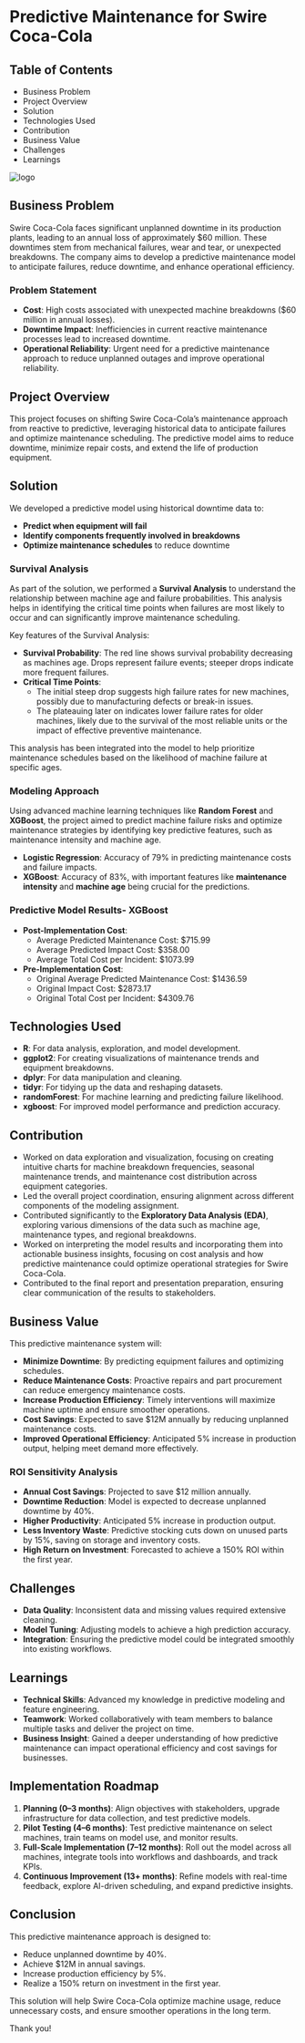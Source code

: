 # Predictive Maintenance for Swire Coca-Cola

## **Table of Contents**
- Business Problem
- Project Overview
- Solution
- Technologies Used
- Contribution
- Business Value
- Challenges
- Learnings

![logo](https://github.com/user-attachments/assets/cdc598fd-8d26-4bbf-b92e-4038b19456d7)

## Business Problem 
Swire Coca-Cola faces significant unplanned downtime in its production plants, leading to an annual loss of approximately $60 million. These downtimes stem from mechanical failures, wear and tear, or unexpected breakdowns. The company aims to develop a predictive maintenance model to anticipate failures, reduce downtime, and enhance operational efficiency.

### Problem Statement
- **Cost**: High costs associated with unexpected machine breakdowns ($60 million in annual losses).
- **Downtime Impact**: Inefficiencies in current reactive maintenance processes lead to increased downtime.
- **Operational Reliability**: Urgent need for a predictive maintenance approach to reduce unplanned outages and improve operational reliability.

## Project Overview
This project focuses on shifting Swire Coca-Cola’s maintenance approach from reactive to predictive, leveraging historical data to anticipate failures and optimize maintenance scheduling. The predictive model aims to reduce downtime, minimize repair costs, and extend the life of production equipment.

## Solution 
We developed a predictive model using historical downtime data to:
- **Predict when equipment will fail** 
- **Identify components frequently involved in breakdowns**
- **Optimize maintenance schedules** to reduce downtime

### Survival Analysis
As part of the solution, we performed a **Survival Analysis** to understand the relationship between machine age and failure probabilities. This analysis helps in identifying the critical time points when failures are most likely to occur and can significantly improve maintenance scheduling.

Key features of the Survival Analysis:
- **Survival Probability**: The red line shows survival probability decreasing as machines age. Drops represent failure events; steeper drops indicate more frequent failures.
- **Critical Time Points**: 
  - The initial steep drop suggests high failure rates for new machines, possibly due to manufacturing defects or break-in issues. 
  - The plateauing later on indicates lower failure rates for older machines, likely due to the survival of the most reliable units or the impact of effective preventive maintenance.

This analysis has been integrated into the model to help prioritize maintenance schedules based on the likelihood of machine failure at specific ages.

### Modeling Approach
Using advanced machine learning techniques like **Random Forest** and **XGBoost**, the project aimed to predict machine failure risks and optimize maintenance strategies by identifying key predictive features, such as maintenance intensity and machine age.

- **Logistic Regression**: Accuracy of 79% in predicting maintenance costs and failure impacts.
- **XGBoost**: Accuracy of 83%, with important features like **maintenance intensity** and **machine age** being crucial for the predictions.

### Predictive Model Results- XGBoost
- **Post-Implementation Cost**:
  - Average Predicted Maintenance Cost: $715.99
  - Average Predicted Impact Cost: $358.00
  - Average Total Cost per Incident: $1073.99
- **Pre-Implementation Cost**:
  - Original Average Predicted Maintenance Cost: $1436.59
  - Original Impact Cost: $2873.17
  - Original Total Cost per Incident: $4309.76

## Technologies Used
- **R**: For data analysis, exploration, and model development.
- **ggplot2**: For creating visualizations of maintenance trends and equipment breakdowns.
- **dplyr**: For data manipulation and cleaning.
- **tidyr**: For tidying up the data and reshaping datasets.
- **randomForest**: For machine learning and predicting failure likelihood.
- **xgboost**: For improved model performance and prediction accuracy.

## Contribution
- Worked on data exploration and visualization, focusing on creating intuitive charts for machine breakdown frequencies, seasonal maintenance trends, and maintenance cost distribution across equipment categories.
- Led the overall project coordination, ensuring alignment across different components of the modeling assignment.
- Contributed significantly to the **Exploratory Data Analysis (EDA)**, exploring various dimensions of the data such as machine age, maintenance types, and regional breakdowns.
- Worked on interpreting the model results and incorporating them into actionable business insights, focusing on cost analysis and how predictive maintenance could optimize operational strategies for Swire Coca-Cola.
- Contributed to the final report and presentation preparation, ensuring clear communication of the results to stakeholders.

## Business Value 
This predictive maintenance system will:
- **Minimize Downtime**: By predicting equipment failures and optimizing schedules.
- **Reduce Maintenance Costs**: Proactive repairs and part procurement can reduce emergency maintenance costs.
- **Increase Production Efficiency**: Timely interventions will maximize machine uptime and ensure smoother operations.
- **Cost Savings**: Expected to save $12M annually by reducing unplanned maintenance costs.
- **Improved Operational Efficiency**: Anticipated 5% increase in production output, helping meet demand more effectively.

### ROI Sensitivity Analysis
- **Annual Cost Savings**: Projected to save $12 million annually.
- **Downtime Reduction**: Model is expected to decrease unplanned downtime by 40%.
- **Higher Productivity**: Anticipated 5% increase in production output.
- **Less Inventory Waste**: Predictive stocking cuts down on unused parts by 15%, saving on storage and inventory costs.
- **High Return on Investment**: Forecasted to achieve a 150% ROI within the first year.

## Challenges
- **Data Quality**: Inconsistent data and missing values required extensive cleaning.
- **Model Tuning**: Adjusting models to achieve a high prediction accuracy.
- **Integration**: Ensuring the predictive model could be integrated smoothly into existing workflows.

## Learnings
- **Technical Skills**: Advanced my knowledge in predictive modeling and feature engineering.
- **Teamwork**: Worked collaboratively with team members to balance multiple tasks and deliver the project on time.
- **Business Insight**: Gained a deeper understanding of how predictive maintenance can impact operational efficiency and cost savings for businesses.

## Implementation Roadmap
1. **Planning (0–3 months)**: Align objectives with stakeholders, upgrade infrastructure for data collection, and test predictive models.
2. **Pilot Testing (4–6 months)**: Test predictive maintenance on select machines, train teams on model use, and monitor results.
3. **Full-Scale Implementation (7–12 months)**: Roll out the model across all machines, integrate tools into workflows and dashboards, and track KPIs.
4. **Continuous Improvement (13+ months)**: Refine models with real-time feedback, explore AI-driven scheduling, and expand predictive insights.

## Conclusion
This predictive maintenance approach is designed to:
- Reduce unplanned downtime by 40%.
- Achieve $12M in annual savings.
- Increase production efficiency by 5%.
- Realize a 150% return on investment in the first year.

This solution will help Swire Coca-Cola optimize machine usage, reduce unnecessary costs, and ensure smoother operations in the long term.

Thank you!
